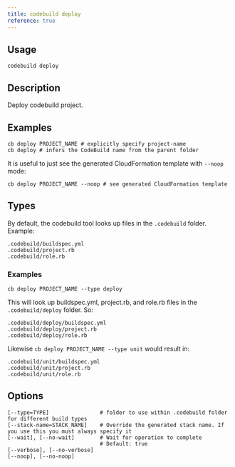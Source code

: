 ```yaml
---
title: codebuild deploy
reference: true
---
```


## Usage

    codebuild deploy

## Description

Deploy codebuild project.

## Examples

    cb deploy PROJECT_NAME # explicitly specify project-name
    cb deploy # infers the CodeBuild name from the parent folder

It is useful to just see the generated CloudFormation template with `--noop` mode:

    cb deploy PROJECT_NAME --noop # see generated CloudFormation template

## Types

By default, the codebuild tool looks up files in the `.codebuild` folder.  Example:

    .codebuild/buildspec.yml
    .codebuild/project.rb
    .codebuild/role.rb

### Examples

    cb deploy PROJECT_NAME --type deploy

This will look up buildspec.yml, project.rb, and role.rb files in the `.codebuild/deploy` folder. So:

    .codebuild/deploy/buildspec.yml
    .codebuild/deploy/project.rb
    .codebuild/deploy/role.rb

Likewise `cb deploy PROJECT_NAME --type unit` would result in:

    .codebuild/unit/buildspec.yml
    .codebuild/unit/project.rb
    .codebuild/unit/role.rb


## Options

```
[--type=TYPE]                # folder to use within .codebuild folder for different build types
[--stack-name=STACK_NAME]    # Override the generated stack name. If you use this you must always specify it
[--wait], [--no-wait]        # Wait for operation to complete
                             # Default: true
[--verbose], [--no-verbose]  
[--noop], [--no-noop]        
```

